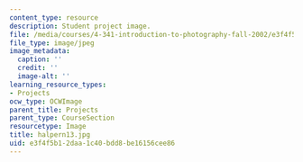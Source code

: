 ```yaml
---
content_type: resource
description: Student project image.
file: /media/courses/4-341-introduction-to-photography-fall-2002/e3f4f5b12daa1c40bdd8be16156cee86_halpern13.jpg
file_type: image/jpeg
image_metadata:
  caption: ''
  credit: ''
  image-alt: ''
learning_resource_types:
- Projects
ocw_type: OCWImage
parent_title: Projects
parent_type: CourseSection
resourcetype: Image
title: halpern13.jpg
uid: e3f4f5b1-2daa-1c40-bdd8-be16156cee86
---
```

